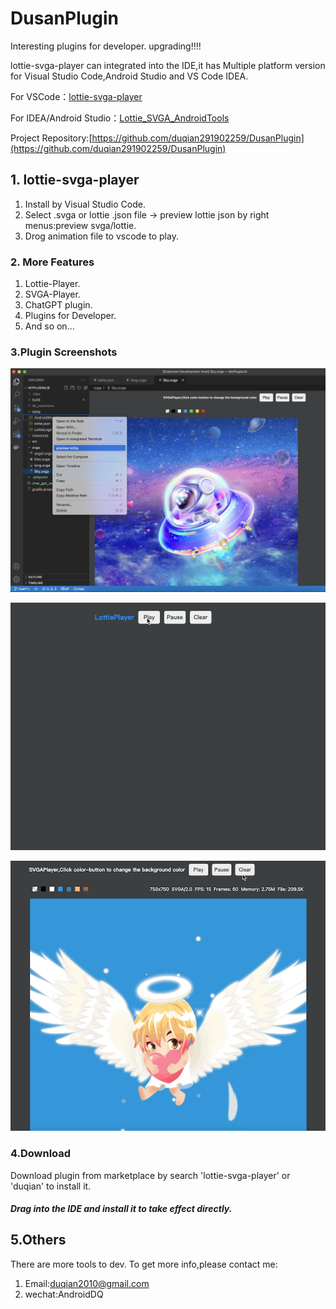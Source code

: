 # DusanPlugin

Interesting plugins for developer. upgrading!!!!

lottie-svga-player can integrated into the IDE,it has Multiple platform version for Visual Studio Code,Android Studio and VS Code IDEA.


For VSCode：[lottie-svga-player](https://marketplace.visualstudio.com/items?itemName=duqian3201.lottie-svga-player)

For IDEA/Android Studio：[Lottie_SVGA_AndroidTools](https://plugins.jetbrains.com/plugin/20039-lottie-svga-androidtools?preview=true)

Project Repository:[https://github.com/duqian291902259/DusanPlugin](https://github.com/duqian291902259/DusanPlugin)

## 1. lottie-svga-player

1. Install by Visual Studio Code.
1. Select .svga or lottie .json file -> preview lottie json by right menus:preview svga/lottie.
1. Drog animation file to vscode to play.


### 2. More Features

1. Lottie-Player.
1. SVGA-Player.
1. ChatGPT plugin.
1. Plugins for Developer.
1. And so on...

### 3.Plugin Screenshots

![lottie-svga-player-vscode](https://github.com/duqian291902259/DusanPlugin/raw/HEAD/screenshot/lottie-svga-player-vscode1.png)

![lottie_player](https://github.com/duqian291902259/DusanPlugin/raw/HEAD/screenshot/lottie_player_min.gif)

![svga_player](https://github.com/duqian291902259/DusanPlugin/raw/HEAD/screenshot/svga_player_min.gif)


### 4.Download

Download plugin from marketplace by search 'lottie-svga-player' or 'duqian' to install it.

##### Drag into the IDE and install it to take effect directly.

## 5.Others
There are more tools to dev. To get more info,please contact me:

1. Email:duqian2010@gmail.com 
2. wechat:AndroidDQ
